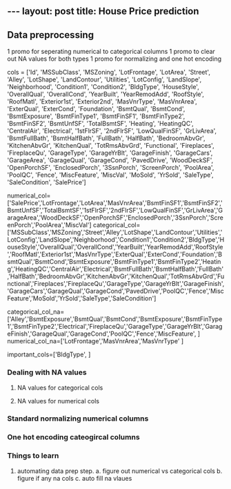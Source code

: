 --- layout: post
title: House Price prediction
---

## Data preprocessing
1 promo for seperating numerical to categorical columns
1 promo to clear out NA values for both types
1 promo for normalizing and one hot encoding 


cols = ['Id', 'MSSubClass', 'MSZoning', 'LotFrontage', 'LotArea', 'Street',
       'Alley', 'LotShape', 'LandContour', 'Utilities', 'LotConfig',
       'LandSlope', 'Neighborhood', 'Condition1', 'Condition2', 'BldgType',
       'HouseStyle', 'OverallQual', 'OverallCond', 'YearBuilt', 'YearRemodAdd',
       'RoofStyle', 'RoofMatl', 'Exterior1st', 'Exterior2nd', 'MasVnrType',
       'MasVnrArea', 'ExterQual', 'ExterCond', 'Foundation', 'BsmtQual',
       'BsmtCond', 'BsmtExposure', 'BsmtFinType1', 'BsmtFinSF1',
       'BsmtFinType2', 'BsmtFinSF2', 'BsmtUnfSF', 'TotalBsmtSF', 'Heating',
       'HeatingQC', 'CentralAir', 'Electrical', '1stFlrSF', '2ndFlrSF',
       'LowQualFinSF', 'GrLivArea', 'BsmtFullBath', 'BsmtHalfBath', 'FullBath',
       'HalfBath', 'BedroomAbvGr', 'KitchenAbvGr', 'KitchenQual',
       'TotRmsAbvGrd', 'Functional', 'Fireplaces', 'FireplaceQu', 'GarageType',
       'GarageYrBlt', 'GarageFinish', 'GarageCars', 'GarageArea', 'GarageQual',
       'GarageCond', 'PavedDrive', 'WoodDeckSF', 'OpenPorchSF',
       'EnclosedPorch', '3SsnPorch', 'ScreenPorch', 'PoolArea', 'PoolQC',
       'Fence', 'MiscFeature', 'MiscVal', 'MoSold', 'YrSold', 'SaleType',
       'SaleCondition', 'SalePrice']
       
 
 numerical_col=['SalePrice','LotFrontage','LotArea','MasVnrArea','BsmtFinSF1','BsmtFinSF2','BsmtUnfSF','TotalBsmtSF','1stFlrSF','2ndFlrSF','LowQualFinSF','GrLivArea','GarageArea','WoodDeckSF','OpenPorchSF','EnclosedPorch','3SsnPorch','ScreenPorch','PoolArea','MiscVal']
 categorical_col=['MSSubClass','MSZoning','Street','Alley','LotShape','LandContour','Utilities','LotConfig','LandSlope','Neighborhood','Condition1','Condition2','BldgType','HouseStyle','OverallQual','OverallCond','YearBuilt','YearRemodAdd','RoofStyle','RoofMatl','Exterior1st','MasVnrType','ExterQual','ExterCond','Foundation','BsmtQual','BsmtCond','BsmtExposure','BsmtFinType1','BsmtFinType2','Heating','HeatingQC','CentralAir','Electrical','BsmtFullBath','BsmtHalfBath','FullBath','HalfBath','BedroomAbvGr','KitchenAbvGr','KitchenQual','TotRmsAbvGrd','Functional','Fireplaces','FireplaceQu','GarageType','GarageYrBlt','GarageFinish','GarageCars','GarageQual','GarageCond','PavedDrive','PoolQC','Fence','MiscFeature','MoSold','YrSold','SaleType','SaleCondition']
 
 categorical_col_na=['Alley','BsmtExposure','BsmtQual','BsmtCond','BsmtExposure','BsmtFinType1','BsmtFinType2','Electrical','FireplaceQu','GarageType','GarageYrBlt','GarageFinish','GarageQual','GarageCond','PoolQC','Fence','MiscFeature',
 ]
numerical_col_na=['LotFrontage','MasVnrArea','MasVnrType'
]

important_cols=['BldgType',
]


### Dealing with NA values
1. NA values for categorical cols

2. NA values for numerical cols

### Standard normalizing numerical columns

### One hot encoding cateogircal columns




### Things to learn
1. automating data prep step. 
  a. figure out numerical vs categorical cols
  b. figure if any na cols
  c. auto fill na vlaues 
  
